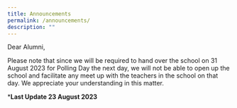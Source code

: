 ```yaml
---
title: Announcements
permalink: /announcements/
description: ""
---
```

Dear Alumni,

Please note that since we will be required to hand over the school on 31 August 2023 for Polling Day the next day, we will not be able to open up the school and facilitate any meet up with the teachers in the school on  that day. We appreciate your understanding in this matter.

***Last Update 23 August 2023**